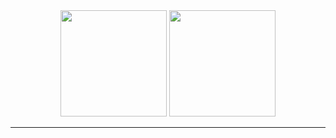 <div align="center">
<div>
  <img height="170em" src="https://github-readme-stats.vercel.app/api?username=caiofariaas&show_icons=true&theme=dark&include_all_commits=true&count_private=true"/>
  <img height="170em" src="https://github-readme-stats.vercel.app/api/top-langs/?username=caiofariaas&layout=compact&langs_count=8&theme=dark"/>
</div>
  <hr>  
 <!-- [![Spotify](https://novatorem-git-main-caiofariaas-projects.vercel.app/api/spotify)](https://open.spotify.com/user/21ul4lfrjaas7zorjc5m2h2dq)
<!-- ![](https://github-profile-trophy.vercel.app/?username=caiofariaas&theme=radical&no-frame=false&no-bg=true&margin-w=4) --!>
</div>
